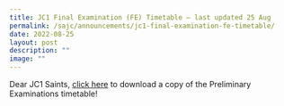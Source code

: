 ```yaml
---
title: JC1 Final Examination (FE) Timetable – last updated 25 Aug
permalink: /sajc/announcements/jc1-final-examination-fe-timetable/
date: 2022-08-25
layout: post
description: ""
image: ""
---
```

<p>Dear JC1 Saints,&nbsp;<a href="/students/examination-timetable">click here</a>&nbsp;to download a copy of the Preliminary Examinations timetable!</p>